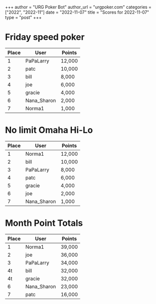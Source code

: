 +++
author = "URG Poker Bot"
author_url = "urgpoker.com"
categories = ["2022", "2022-11"]
date = "2022-11-07"
title = "Scores for 2022-11-07"
type = "post"
+++
# Friday speed poker

| Place | User | Points |
|-------|------|--------|
| 1 | PaPaLarry | 12,000 |
| 2 | patc | 10,000 |
| 3 | bill | 8,000 |
| 4 | joe | 6,000 |
| 5 | gracie | 4,000 |
| 6 | Nana_Sharon | 2,000 |
| 7 | Norma1 | 1,000 |

# No limit Omaha Hi-Lo

| Place | User | Points |
|-------|------|--------|
| 1 | Norma1 | 12,000 |
| 2 | bill | 10,000 |
| 3 | PaPaLarry | 8,000 |
| 4 | patc | 6,000 |
| 5 | gracie | 4,000 |
| 6 | joe | 2,000 |
| 7 | Nana_Sharon | 1,000 |

# Month Point Totals

| Place | User | Points |
|-------|------|--------|
| 1 | Norma1 | 39,000 |
| 2 | joe | 36,000 |
| 3 | PaPaLarry | 34,000 |
| 4t | bill | 32,000 |
| 4t | gracie | 32,000 |
| 6 | Nana_Sharon | 23,000 |
| 7 | patc | 16,000 |
